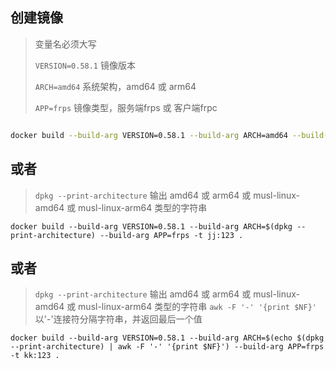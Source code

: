 ## 创建镜像
> 变量名必须大写
>
> `VERSION=0.58.1` 镜像版本
> 
> `ARCH=amd64` 系统架构，amd64 或 arm64
> 
> `APP=frps` 镜像类型，服务端frps 或 客户端frpc

```sh

docker build --build-arg VERSION=0.58.1 --build-arg ARCH=amd64 --build-arg APP=frps -t my_image:tag .

```
## 或者
> `dpkg --print-architecture` 输出 amd64 或 arm64 或 musl-linux-amd64 或 musl-linux-arm64 类型的字符串
```
docker build --build-arg VERSION=0.58.1 --build-arg ARCH=$(dpkg --print-architecture) --build-arg APP=frps -t jj:123 .
```

## 或者
> `dpkg --print-architecture` 输出 amd64 或 arm64 或 musl-linux-amd64 或 musl-linux-arm64 类型的字符串
> `awk -F '-' '{print $NF}'` 以'-'连接符分隔字符串，并返回最后一个值
> 
```
docker build --build-arg VERSION=0.58.1 --build-arg ARCH=$(echo $(dpkg --print-architecture) | awk -F '-' '{print $NF}') --build-arg APP=frps -t kk:123 .
```
